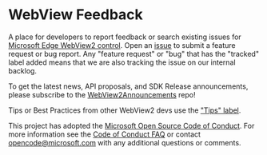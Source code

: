 # WebView Feedback

A place for developers to report feedback or search existing issues for [Microsoft Edge WebView2 control](https://aka.ms/webview). Open an [issue](https://github.com/MicrosoftEdge/WebViewFeedback/issues/new) to submit a feature request or bug report. Any "feature request" or "bug" that has the "tracked" label added means that we are also tracking the issue on our internal backlog.

To get the latest news, API proposals, and SDK Release announcements, please subscribe to the [WebView2Announcements](https://github.com/MicrosoftEdge/WebView2Announcements) repo!

Tips or Best Practices from other WebView2 devs use the ["Tips" label](https://github.com/MicrosoftEdge/WebView2Feedback/labels/Tip%21).

This project has adopted the [Microsoft Open Source Code of Conduct](https://opensource.microsoft.com/codeofconduct/). For more information see the [Code of Conduct FAQ](https://opensource.microsoft.com/codeofconduct/faq/) or contact [opencode@microsoft.com](mailto:opencode@microsoft.com) with any additional questions or comments.
